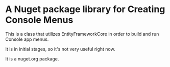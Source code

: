 <h1>A Nuget package library for Creating Console Menus</h1>

This is a class that utilizes EntityFrameworkCore in order to build and run
Console app menus.

It is in initial stages, so it's not very useful right now.

It is a nuget.org package.